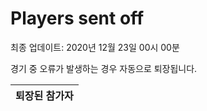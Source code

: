 # Players sent off
최종 업데이트: 2020년 12월 23일 00시 00분


경기 중 오류가 발생하는 경우 자동으로 퇴장됩니다.


| 퇴장된 참가자 |
|:---:|
